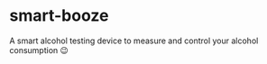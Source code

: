 # smart-booze
A smart alcohol testing device to measure and control your alcohol consumption :wink:


